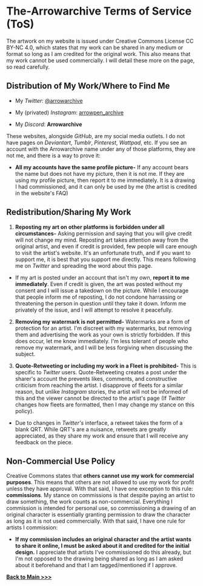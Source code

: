 # The-Arrowarchive Terms of Service (ToS)

The artwork on my website is issued under Creative Commons License CC BY-NC 4.0, which states that my work can be shared in any medium or format so long as I am credited for the original work. This also means that my work cannot be used commercially. I will detail these more on the page, so read carefully. 

## Distribution of My Work/Where to Find Me

* My *Twitter*: [@arrowarchive](https://twitter.com/arrowarchive)

* My (privated) *Instagram*: [arrowpen_archive](https://www.instagram.com/arrowpen_archive/)

* My *Discord*: **Arrowarchive** 

These websites, alongside *GitHub*, are my social media outlets. I do not have pages on *Deviantart*, *Tumblr*, *Pinterest*, *Wattpad*, etc. If you see an account with the Arrowarchive name under any of those platforms, they are not me, and there is a way to prove it: 

* **All my accounts have the same profile picture-** If any account bears the name but does not have my picture, then it is not me. If they are using my profile picture, then report it to me immediately. It is a drawing I had commissioned, and it can only be used by me (the artist is credited in the website's FAQ)

## Redistribution/Sharing My Work

1. **Reposting my art on other platforms is forbidden under all circumstances-** Asking permission and saying that you will give credit will not change my mind. Reposting art takes attention away from the original artist, and even if credit is provided, few people will care enough to visit the artist's website. It's an unfortunate truth, and if you want to support me, it is best that you support me directly. This means following me on *Twitter* and spreading the word about this page. 

* If my art is posted under an account that isn't my own, **report it to me immediately**. Even if credit is given, the art was posted without my consent and I will issue a takedown on the picture. While I encourage that people inform me of reposting, I do not condone harrassing or threatening the person in question until they take it down. Inform me privately of the issue, and I will attempt to resolve it peacefully.

2. **Removing my watermark is not permitted-** Watermarks are a form of protection for an artist. I'm discreet with my watermarks, but removing them and advertising the work as your own is strictly forbidden. If this does occur, let me know immediately. I'm less tolerant of people who remove my watermark, and I will be less forgiving when discussing the subject. 

3. **Quote-Retweeting or including my work in a Fleet is prohibited-** This is specific to *Twitter* users. Quote-Retweeting creates a post under the sharer's account the prevents likes, comments, and constructive criticism from reaching the artist. I disapprove of fleets for a similar reason, but unlike *Instagram* stories, the artist will not be informed of this and the viewer cannot be directed to the artist's page (If *Twitter* changes how fleets are formatted, then I may change my stance on this policy).

* Due to changes in *Twitter's* interface, a retweet takes the form of a blank QRT. While QRT's are a nuisance, retweets are greatly appreciated, as they share my work and ensure that I will receive any feedback on the piece.

## Non-Commercial Use Policy

Creative Commons states that **others cannot use my work for commercial purposes**. This means that others are not allowed to use my work for profit unless they have approval. With that said, I have one exception to this rule: **commissions**. My stance on commissions is that despite paying an artist to draw something, the work counts as non-commercial. Everything I commission is intended for personal use, so commissioning a drawing of an original character is essentially granting permission to draw the character as long as it is not used commercially. With that said, I have one rule for artists I commission:

* **If my commission includes an original character and the artist wants to share it online, I must be asked about it and credited for the initial design.** I appreciate that artists I've commissioned do this already, but I'm not opposed to the drawing being shared as long as I am asked about it beforehand and that I am tagged/mentioned if I approve.

**[Back to Main >>>](index.md)** 
